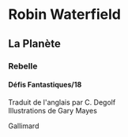 # Robin Waterfield  
## La Planète  
### Rebelle  
#### Défis Fantastiques/18  
Traduit de l'anglais par C. Degolf  
Illustrations de Gary Mayes  

Gallimard